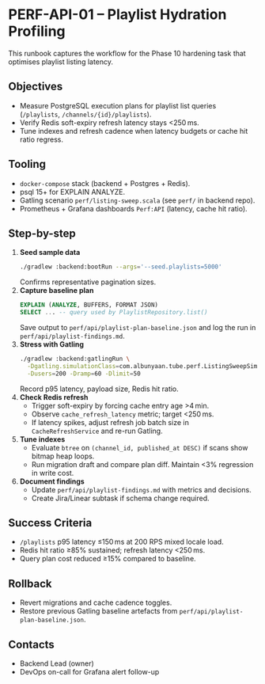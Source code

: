 # PERF-API-01 – Playlist Hydration Profiling

This runbook captures the workflow for the Phase 10 hardening task that optimises playlist listing latency.

## Objectives
- Measure PostgreSQL execution plans for playlist list queries (`/playlists`, `/channels/{id}/playlists`).
- Verify Redis soft-expiry refresh latency stays <250 ms.
- Tune indexes and refresh cadence when latency budgets or cache hit ratio regress.

## Tooling
- `docker-compose` stack (backend + Postgres + Redis).
- psql 15+ for EXPLAIN ANALYZE.
- Gatling scenario `perf/listing-sweep.scala` (see `perf/` in backend repo).
- Prometheus + Grafana dashboards `Perf:API` (latency, cache hit ratio).

## Step-by-step
1. **Seed sample data**
   ```bash
   ./gradlew :backend:bootRun --args='--seed.playlists=5000'
   ```
   Confirms representative pagination sizes.
2. **Capture baseline plan**
   ```sql
   EXPLAIN (ANALYZE, BUFFERS, FORMAT JSON)
   SELECT ... -- query used by PlaylistRepository.list()
   ```
   Save output to `perf/api/playlist-plan-baseline.json` and log the run in `perf/api/playlist-findings.md`.
3. **Stress with Gatling**
   ```bash
   ./gradlew :backend:gatlingRun \
     -Dgatling.simulationClass=com.albunyaan.tube.perf.ListingSweepSimulation \
     -Dusers=200 -Dramp=60 -Dlimit=50
   ```
   Record p95 latency, payload size, Redis hit ratio.
4. **Check Redis refresh**
   - Trigger soft-expiry by forcing cache entry age >4 min.
   - Observe `cache_refresh_latency` metric; target <250 ms.
   - If latency spikes, adjust refresh job batch size in `CacheRefreshService` and re-run Gatling.
5. **Tune indexes**
   - Evaluate `btree` on `(channel_id, published_at DESC)` if scans show bitmap heap loops.
   - Run migration draft and compare plan diff. Maintain <3% regression in write cost.
6. **Document findings**
   - Update `perf/api/playlist-findings.md` with metrics and decisions.
   - Create Jira/Linear subtask if schema change required.

## Success Criteria
- `/playlists` p95 latency ≤150 ms at 200 RPS mixed locale load.
- Redis hit ratio ≥85% sustained; refresh latency <250 ms.
- Query plan cost reduced ≥15% compared to baseline.

## Rollback
- Revert migrations and cache cadence toggles.
- Restore previous Gatling baseline artefacts from `perf/api/playlist-plan-baseline.json`.

## Contacts
- Backend Lead (owner)
- DevOps on-call for Grafana alert follow-up
